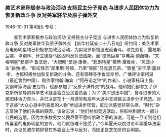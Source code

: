 ### 美艺术家积极参与政治活动  支持民主分子竞选  与进步人民团体协力为恢复新政斗争  反对美军驻华及原子弹外交

1946-10-31
第4版()
专栏：

　　美艺术家积极参与政治活动
    支持民主分子竞选
    与进步人民团体协力为恢复新政斗争
    反对美军驻华及原子弹外交
    【新华社延安二十八日电】纽约讯：美艺术家及电影明星均已积极参加政治活动，为实现罗斯福遗志而奋斗。琼克劳复、露易斯兰娜、卓别林、菲立德及马区固均反对法西斯，而“硬派巨星”亨弗莱·鲍茹特，“夹格明星”爱德华·鲁滨逊，“大眼睛”爱迪·康泰，“悲剧艳星”蓓蒂·黛维丝，“风流小生”路勃·扬，“影坛怪杰”却里斯·劳顿，乃至“笑匠”马克思兄弟，“歌星”吉宁摩·露丝·李，也都积极参加恢复新政的斗争。还有钢琴圣手鲁宾斯坦、广播评论家柯温（最近曾到中国）、剧作家约翰·海宾（“阿丹诺之钟”的作者）、小说家托玛士曼、女钢琴家海丝·史谷特，也都参加了“反原子弹外交”的战斗。他和她们都参加了伊克斯所领导的科学艺术就业独立公民委员会；为了“美军退出中国”，曾与进步的人民团体协力奋斗，并已决定在十一月选举和后年大选中支持民主进步分子竞选。对于这些“大众心目中所喜爱的人物”参加进步阵营，反动派感觉非常头痛。“时代”杂志反映了他们头痛的原因，该杂志说：“他们参加竞选活动，将影响到很大一部分公民的选票。因为大多数男女公民尽管不愿听信政治家的演说，可是一旦听到他们所喜爱的电影明星的宣传，他们就很难不接受了。”今年夏天众院讨论军事援华法案时，众议员波尔顿即曾在外委会上予以反对，而她正是芝加哥的女明星。
